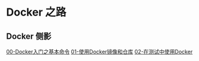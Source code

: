 #  Docker 之路

## Docker 侧影

[00-Docker入门之基本命令](./00-Docker入门之基本命令.md)
[01-使用Docker镜像和仓库](./01-使用Docker镜像和仓库.md)
[02-在测试中使用Docker](./02-在测试中使用Docker.md)
